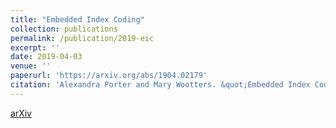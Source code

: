 ```yaml
---
title: "Embedded Index Coding"
collection: publications
permalink: /publication/2019-eic
excerpt: ''
date: 2019-04-03
venue: ''
paperurl: 'https://arxiv.org/abs/1904.02179'
citation: 'Alexandra Porter and Mary Wootters. &quot;Embedded Index Coding.&quot; 2019.'
---
```


[arXiv](https://arxiv.org/abs/1904.02179)

